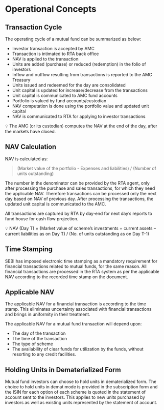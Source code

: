 # Operational Concepts

## Transaction Cycle

The operating cycle of a mutual fund can be summarized as below:

* Investor transaction is accepted by AMC
* Transaction is intimated to RTA back office
* NAV is applied to the transaction
* Units are added (purchase) or reduced (redemption) in the folio of investors
* Inflow and outflow resulting from transactions is reported to the AMC Treasury
* Units issued and redeemed for the day are consolidated
* Unit capital is updated for increase/decrease from the transactions
* Unit capital is communicated to AMC fund accounts
* Portfolio is valued by fund accounts/custodian
* NAV computation is done using the portfolio value and updated unit capital
* NAV is communicated to RTA for applying to investor transactions

💡 The AMC (or its custodian) computes the NAV at the end of the day, after the markets have closed.

## NAV Calculation

NAV is calculated as:

> (Market value of the portfolio - Expenses and liabilities) / (Number of units outstanding)

The number in the denominator can be provided by the RTA agent, only after processing the purchase and sales transactions, for which they need the applicable NAV. Therefore transactions can be processed only the next day based on NAV of previous day. After processing the transactions, the updated unit capital is communicated to the AMC.

All transactions are captured by RTA by day-end for next day’s reports to fund house for cash flow projection.

💡 NAV (Day T) = (Market value of scheme’s investments + current assets – current liabilities as on Day T) / (No. of units outstanding as on Day T-1)

## Time Stamping

SEBI has imposed electronic time stamping as a mandatory requirement for financial transactions related to mutual funds, for the same reason. All financial transactions are processed in the RTA system as per the applicable NAV according to the recorded time stamp on the document.

## Applicable NAV

The applicable NAV for a financial transaction is according to the time stamp. This eliminates uncertainty associated with financial transactions and brings in uniformity in their treatment.

The applicable NAV for a mutual fund transaction will depend upon:

* The day of the transaction
* The time of the transaction
* The type of scheme
* The availability of clear funds for utilization by the funds, without resorting to any credit facilities.

## Holding Units in Dematerialized Form

Mutual fund investors can choose to hold units in dematerialized form. The choice to hold units in demat mode is provided in the subscription form and the ISIN for each option of each scheme is quoted in the statement of account sent to the investors. This applies to new units purchased by investors as well as existing units represented by the statement of account.

